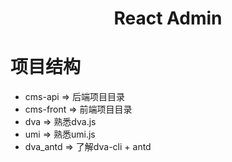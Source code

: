 <h1 align="center">React Admin</h1>

# 项目结构

- cms-api => 后端项目目录
- cms-front => 前端项目目录
- dva => 熟悉dva.js
- umi => 熟悉umi.js
- dva_antd => 了解dva-cli + antd
